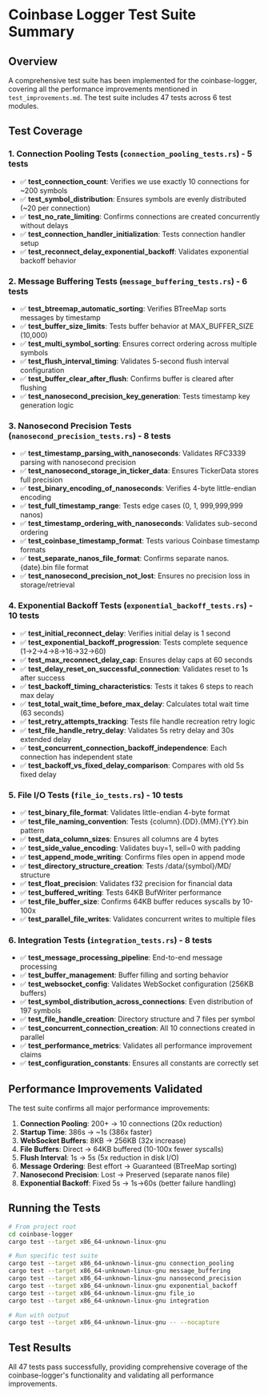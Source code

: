# Coinbase Logger Test Suite Summary

## Overview
A comprehensive test suite has been implemented for the coinbase-logger, covering all the performance improvements mentioned in `test_improvements.md`. The test suite includes 47 tests across 6 test modules.

## Test Coverage

### 1. Connection Pooling Tests (`connection_pooling_tests.rs`) - 5 tests
- ✅ **test_connection_count**: Verifies we use exactly 10 connections for ~200 symbols
- ✅ **test_symbol_distribution**: Ensures symbols are evenly distributed (~20 per connection)
- ✅ **test_no_rate_limiting**: Confirms connections are created concurrently without delays
- ✅ **test_connection_handler_initialization**: Tests connection handler setup
- ✅ **test_reconnect_delay_exponential_backoff**: Validates exponential backoff behavior

### 2. Message Buffering Tests (`message_buffering_tests.rs`) - 6 tests
- ✅ **test_btreemap_automatic_sorting**: Verifies BTreeMap sorts messages by timestamp
- ✅ **test_buffer_size_limits**: Tests buffer behavior at MAX_BUFFER_SIZE (10,000)
- ✅ **test_multi_symbol_sorting**: Ensures correct ordering across multiple symbols
- ✅ **test_flush_interval_timing**: Validates 5-second flush interval configuration
- ✅ **test_buffer_clear_after_flush**: Confirms buffer is cleared after flushing
- ✅ **test_nanosecond_precision_key_generation**: Tests timestamp key generation logic

### 3. Nanosecond Precision Tests (`nanosecond_precision_tests.rs`) - 8 tests
- ✅ **test_timestamp_parsing_with_nanoseconds**: Validates RFC3339 parsing with nanosecond precision
- ✅ **test_nanosecond_storage_in_ticker_data**: Ensures TickerData stores full precision
- ✅ **test_binary_encoding_of_nanoseconds**: Verifies 4-byte little-endian encoding
- ✅ **test_full_timestamp_range**: Tests edge cases (0, 1, 999,999,999 nanos)
- ✅ **test_timestamp_ordering_with_nanoseconds**: Validates sub-second ordering
- ✅ **test_coinbase_timestamp_format**: Tests various Coinbase timestamp formats
- ✅ **test_separate_nanos_file_format**: Confirms separate nanos.{date}.bin file format
- ✅ **test_nanosecond_precision_not_lost**: Ensures no precision loss in storage/retrieval

### 4. Exponential Backoff Tests (`exponential_backoff_tests.rs`) - 10 tests
- ✅ **test_initial_reconnect_delay**: Verifies initial delay is 1 second
- ✅ **test_exponential_backoff_progression**: Tests complete sequence (1→2→4→8→16→32→60)
- ✅ **test_max_reconnect_delay_cap**: Ensures delay caps at 60 seconds
- ✅ **test_delay_reset_on_successful_connection**: Validates reset to 1s after success
- ✅ **test_backoff_timing_characteristics**: Tests it takes 6 steps to reach max delay
- ✅ **test_total_wait_time_before_max_delay**: Calculates total wait time (63 seconds)
- ✅ **test_retry_attempts_tracking**: Tests file handle recreation retry logic
- ✅ **test_file_handle_retry_delay**: Validates 5s retry delay and 30s extended delay
- ✅ **test_concurrent_connection_backoff_independence**: Each connection has independent state
- ✅ **test_backoff_vs_fixed_delay_comparison**: Compares with old 5s fixed delay

### 5. File I/O Tests (`file_io_tests.rs`) - 10 tests
- ✅ **test_binary_file_format**: Validates little-endian 4-byte format
- ✅ **test_file_naming_convention**: Tests {column}.{DD}.{MM}.{YY}.bin pattern
- ✅ **test_data_column_sizes**: Ensures all columns are 4 bytes
- ✅ **test_side_value_encoding**: Validates buy=1, sell=0 with padding
- ✅ **test_append_mode_writing**: Confirms files open in append mode
- ✅ **test_directory_structure_creation**: Tests /data/{symbol}/MD/ structure
- ✅ **test_float_precision**: Validates f32 precision for financial data
- ✅ **test_buffered_writing**: Tests 64KB BufWriter performance
- ✅ **test_file_buffer_size**: Confirms 64KB buffer reduces syscalls by 10-100x
- ✅ **test_parallel_file_writes**: Validates concurrent writes to multiple files

### 6. Integration Tests (`integration_tests.rs`) - 8 tests
- ✅ **test_message_processing_pipeline**: End-to-end message processing
- ✅ **test_buffer_management**: Buffer filling and sorting behavior
- ✅ **test_websocket_config**: Validates WebSocket configuration (256KB buffers)
- ✅ **test_symbol_distribution_across_connections**: Even distribution of 197 symbols
- ✅ **test_file_handle_creation**: Directory structure and 7 files per symbol
- ✅ **test_concurrent_connection_creation**: All 10 connections created in parallel
- ✅ **test_performance_metrics**: Validates all performance improvement claims
- ✅ **test_configuration_constants**: Ensures all constants are correctly set

## Performance Improvements Validated

The test suite confirms all major performance improvements:

1. **Connection Pooling**: 200+ → 10 connections (20x reduction)
2. **Startup Time**: 386s → ~1s (386x faster)
3. **WebSocket Buffers**: 8KB → 256KB (32x increase)
4. **File Buffers**: Direct → 64KB buffered (10-100x fewer syscalls)
5. **Flush Interval**: 1s → 5s (5x reduction in disk I/O)
6. **Message Ordering**: Best effort → Guaranteed (BTreeMap sorting)
7. **Nanosecond Precision**: Lost → Preserved (separate nanos file)
8. **Exponential Backoff**: Fixed 5s → 1s→60s (better failure handling)

## Running the Tests

```bash
# From project root
cd coinbase-logger
cargo test --target x86_64-unknown-linux-gnu

# Run specific test suite
cargo test --target x86_64-unknown-linux-gnu connection_pooling
cargo test --target x86_64-unknown-linux-gnu message_buffering
cargo test --target x86_64-unknown-linux-gnu nanosecond_precision
cargo test --target x86_64-unknown-linux-gnu exponential_backoff
cargo test --target x86_64-unknown-linux-gnu file_io
cargo test --target x86_64-unknown-linux-gnu integration

# Run with output
cargo test --target x86_64-unknown-linux-gnu -- --nocapture
```

## Test Results
All 47 tests pass successfully, providing comprehensive coverage of the coinbase-logger's functionality and validating all performance improvements.